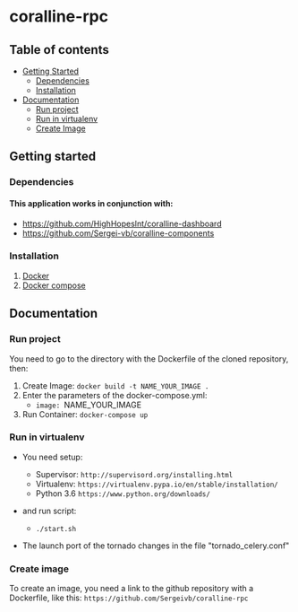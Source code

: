 # coralline-rpc

## Table of contents
- [Getting Started](#getting-started)
  * [Dependencies](#dependencies)
  * [Installation](#installation)
- [Documentation](#documentation)
  * [Run project](#run-project)
  * [Run in virtualenv](#run-in-virtualenv)
  * [Create Image](#create-image)

## Getting started

### Dependencies
#### This application works in conjunction with:
* https://github.com/HighHopesInt/coralline-dashboard
* https://github.com/Sergei-vb/coralline-components

### Installation
1. [Docker](https://docs.docker.com/install/ "Docker")
2. [Docker compose](https://docs.docker.com/compose/install/ "Docker compose")

## Documentation
### Run project
You need to go to the directory with the Dockerfile of the cloned repository, then:
1. Create Image: ```docker build -t NAME_YOUR_IMAGE .```
2. Enter the parameters of the docker-compose.yml:
   * ```image: ```NAME_YOUR_IMAGE
3. Run Container: ```docker-compose up```

### Run in virtualenv
* You need setup:
  * Supervisor: ```http://supervisord.org/installing.html```
  * Virtualenv: ```https://virtualenv.pypa.io/en/stable/installation/```
  * Python 3.6 ```https://www.python.org/downloads/```

* and run script:
  * ```./start.sh```

* The launch port of the tornado changes in the file "tornado_celery.conf"

### Create image
To create an image, you need a link to the github repository with a Dockerfile, like this: ```https://github.com/Sergeivb/coralline-rpc```

